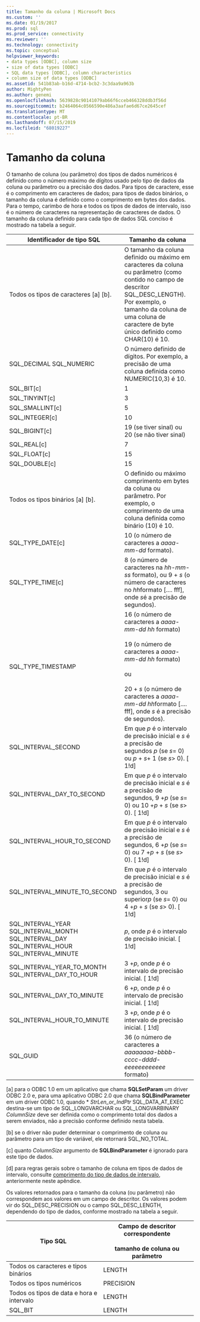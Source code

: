 ```yaml
---
title: Tamanho da coluna | Microsoft Docs
ms.custom: ''
ms.date: 01/19/2017
ms.prod: sql
ms.prod_service: connectivity
ms.reviewer: ''
ms.technology: connectivity
ms.topic: conceptual
helpviewer_keywords:
- data types [ODBC], column size
- size of data types [ODBC]
- SQL data types [ODBC], column characteristics
- column size of data types [ODBC]
ms.assetid: 541b83ab-b16d-4714-bcb2-3c3daa9a963b
author: MightyPen
ms.author: genemi
ms.openlocfilehash: 5639828c90141079ab66f6cceb466328ddb3f56d
ms.sourcegitcommit: b2464064c0566590e486a3aafae6d67ce2645cef
ms.translationtype: MT
ms.contentlocale: pt-BR
ms.lasthandoff: 07/15/2019
ms.locfileid: "68019227"
---
```

# <a name="column-size"></a>Tamanho da coluna
O tamanho de coluna (ou parâmetro) dos tipos de dados numéricos é definido como o número máximo de dígitos usado pelo tipo de dados da coluna ou parâmetro ou a precisão dos dados. Para tipos de caractere, esse é o comprimento em caracteres de dados; para tipos de dados binários, o tamanho da coluna é definido como o comprimento em bytes dos dados. Para o tempo, carimbo de hora e todos os tipos de dados de intervalo, isso é o número de caracteres na representação de caracteres de dados. O tamanho da coluna definido para cada tipo de dados SQL conciso é mostrado na tabela a seguir.  
  
|Identificador de tipo SQL|Tamanho da coluna|  
|-------------------------|-----------------|  
|Todos os tipos de caracteres [a] [b].|O tamanho da coluna definido ou máximo em caracteres da coluna ou parâmetro (como contido no campo de descritor SQL_DESC_LENGTH). Por exemplo, o tamanho da coluna de uma coluna de caractere de byte único definido como CHAR(10) é 10.|  
|SQL_DECIMAL SQL_NUMERIC|O número definido de dígitos. Por exemplo, a precisão de uma coluna definida como NUMERIC(10,3) é 10.|  
|SQL_BIT[c]|1|  
|SQL_TINYINT[c]|3|  
|SQL_SMALLINT[c]|5|  
|SQL_INTEGER[c]|10|  
|SQL_BIGINT[c]|19 (se tiver sinal) ou 20 (se não tiver sinal)|  
|SQL_REAL[c]|7|  
|SQL_FLOAT[c]|15|  
|SQL_DOUBLE[c]|15|  
|Todos os tipos binários [a] [b].|O definido ou máximo comprimento em bytes da coluna ou parâmetro. Por exemplo, o comprimento de uma coluna definida como binário (10) é 10.|  
|SQL_TYPE_DATE[c]|10 (o número de caracteres a *aaaa-mm-dd* formato).|  
|SQL_TYPE_TIME[c]|8 (o número de caracteres na *hh-mm-ss* formato), ou 9 + *s* (o número de caracteres no *hh*formato [.... fff], onde *s*é a precisão de segundos).|  
|SQL_TYPE_TIMESTAMP|16 (o número de caracteres a *aaaa-mm-dd hh* formato)<br /><br /> 19 (o número de caracteres a *aaaa-mm-dd* *hh* formato)<br /><br /> ou<br /><br /> 20 + *s* (o número de caracteres a *aaaa-mm-dd hh*formato [.... fff], onde *s* é a precisão de segundos).|  
|SQL_INTERVAL_SECOND|Em que *p* é o intervalo de precisão inicial e *s* é a precisão de segundos *p* (se *s*= 0) ou *p* + *s*+ 1 (se *s*> 0). [ 1!d]|  
|SQL_INTERVAL_DAY_TO_SECOND|Em que *p* é o intervalo de precisão inicial e *s* é a precisão de segundos, 9 +*p* (se *s*= 0) ou 10 +*p* + *s* (se *s*> 0). [ 1!d]|  
|SQL_INTERVAL_HOUR_TO_SECOND|Em que *p* é o intervalo de precisão inicial e *s* é a precisão de segundos, 6 +*p* (se *s*= 0) ou 7 +*p* + *s* (se *s*> 0). [ 1!d]|  
|SQL_INTERVAL_MINUTE_TO_SECOND|Em que *p* é o intervalo de precisão inicial e *s* é a precisão de segundos, 3 ou superior*p* (se *s*= 0) ou 4 +*p* + *s* (se *s*> 0). [ 1!d]|  
|SQL_INTERVAL_YEAR  SQL_INTERVAL_MONTH SQL_INTERVAL_DAY SQL_INTERVAL_HOUR SQL_INTERVAL_MINUTE|*p*, onde *p* é o intervalo de precisão inicial. [ 1!d]|  
|SQL_INTERVAL_YEAR_TO_MONTH SQL_INTERVAL_DAY_TO_HOUR|3 +*p*, onde *p* é o intervalo de precisão inicial. [ 1!d]|  
|SQL_INTERVAL_DAY_TO_MINUTE|6 +*p*, onde *p* é o intervalo de precisão inicial. [ 1!d]|  
|SQL_INTERVAL_HOUR_TO_MINUTE|3 +*p*, onde *p* é o intervalo de precisão inicial. [ 1!d]|  
|SQL_GUID|36 (o número de caracteres a *aaaaaaaa-bbbb-cccc-dddd-eeeeeeeeeeee* formato)|  
  
 [a] para o ODBC 1.0 em um aplicativo que chama **SQLSetParam** um driver ODBC 2.0 e, para uma aplicativo ODBC 2.0 que chama **SQLBindParameter** em um driver ODBC 1.0, quando \*  *StrLen_or_IndPtr* SQL_DATA_AT_EXEC destina-se um tipo de SQL_LONGVARCHAR ou SQL_LONGVARBINARY *ColumnSize* deve ser definida como o comprimento total dos dados a serem enviados, não a precisão conforme definido nesta tabela.  
  
 [b] se o driver não puder determinar o comprimento de coluna ou parâmetro para um tipo de variável, ele retornará SQL_NO_TOTAL.  
  
 [c] quanto *ColumnSize* argumento de **SQLBindParameter** é ignorado para este tipo de dados.  
  
 [d] para regras gerais sobre o tamanho de coluna em tipos de dados de intervalo, consulte [comprimento do tipo de dados de intervalo](../../../odbc/reference/appendixes/interval-data-type-length.md), anteriormente neste apêndice.  
  
 Os valores retornados para o tamanho da coluna (ou parâmetro) não correspondem aos valores em um campo de descritor. Os valores podem vir do SQL_DESC_PRECISION ou o campo SQL_DESC_LENGTH, dependendo do tipo de dados, conforme mostrado na tabela a seguir.  
  
|Tipo SQL|Campo de descritor correspondente<br /><br /> tamanho de coluna ou parâmetro|  
|--------------|--------------------------------------------------------------------|  
|Todos os caracteres e tipos binários|LENGTH|  
|Todos os tipos numéricos|PRECISION|  
|Todos os tipos de data e hora e intervalo|LENGTH|  
|SQL_BIT|LENGTH|
